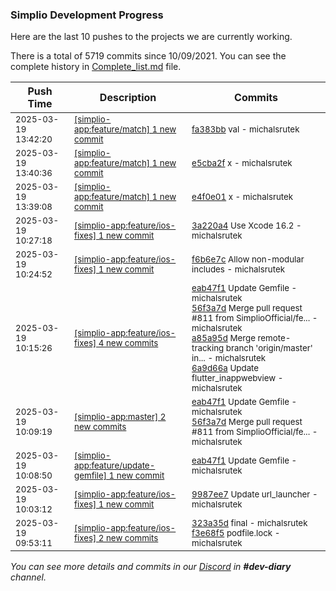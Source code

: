 
### Simplio Development Progress

Here are the last 10 pushes to the projects we are currently working.

There is a total of 5719 commits since 10/09/2021. You can see the complete history in
 [Complete_list.md](Complete_list.md) file.

| Push Time | Description | Commits |
| --- | --- | --- |
| <sub>2025-03-19 13:42:20</sub> | <sub>[[simplio-app:feature/match] 1 new commit](https://github.com/SimplioOfficial/simplio-app/commit/fa383bbfd7a7bdf35413448f08a2941f5c510642)</sub> | <sub>[fa383bb](https://github.com/SimplioOfficial/simplio-app/commit/fa383bbfd7a7bdf35413448f08a2941f5c510642) val - michalsrutek</sub> |
| <sub>2025-03-19 13:40:36</sub> | <sub>[[simplio-app:feature/match] 1 new commit](https://github.com/SimplioOfficial/simplio-app/commit/e5cba2f4556e5443df5e8d8a40d6a19211feac77)</sub> | <sub>[e5cba2f](https://github.com/SimplioOfficial/simplio-app/commit/e5cba2f4556e5443df5e8d8a40d6a19211feac77) x - michalsrutek</sub> |
| <sub>2025-03-19 13:39:08</sub> | <sub>[[simplio-app:feature/match] 1 new commit](https://github.com/SimplioOfficial/simplio-app/commit/e4f0e010af1d4b55f5ef9253bd32d2e82e63b515)</sub> | <sub>[e4f0e01](https://github.com/SimplioOfficial/simplio-app/commit/e4f0e010af1d4b55f5ef9253bd32d2e82e63b515) x - michalsrutek</sub> |
| <sub>2025-03-19 10:27:18</sub> | <sub>[[simplio-app:feature/ios-fixes] 1 new commit](https://github.com/SimplioOfficial/simplio-app/commit/3a220a4b327ab91661af8e11955a8a5b2a0480bf)</sub> | <sub>[3a220a4](https://github.com/SimplioOfficial/simplio-app/commit/3a220a4b327ab91661af8e11955a8a5b2a0480bf) Use Xcode 16.2 - michalsrutek</sub> |
| <sub>2025-03-19 10:24:52</sub> | <sub>[[simplio-app:feature/ios-fixes] 1 new commit](https://github.com/SimplioOfficial/simplio-app/commit/f6b6e7c5ef19d9c69829650d477760ceb390bcbd)</sub> | <sub>[f6b6e7c](https://github.com/SimplioOfficial/simplio-app/commit/f6b6e7c5ef19d9c69829650d477760ceb390bcbd) Allow non-modular includes - michalsrutek</sub> |
| <sub>2025-03-19 10:15:26</sub> | <sub>[[simplio-app:feature/ios-fixes] 4 new commits](https://github.com/SimplioOfficial/simplio-app/compare/9987ee76d93e...6a9d66a595c0)</sub> | <sub>[eab47f1](https://github.com/SimplioOfficial/simplio-app/commit/eab47f1fa7a9611b177270d1a82f6281a7767496) Update Gemfile - michalsrutek<br>[56f3a7d](https://github.com/SimplioOfficial/simplio-app/commit/56f3a7d13c11adc3a7d615f84ede352c57e612d2) Merge pull request #811 from SimplioOfficial/fe... - michalsrutek<br>[a85a95d](https://github.com/SimplioOfficial/simplio-app/commit/a85a95d1f622a90f4c17ab75c7cb60a62cafea35) Merge remote-tracking branch 'origin/master' in... - michalsrutek<br>[6a9d66a](https://github.com/SimplioOfficial/simplio-app/commit/6a9d66a595c0fae23720157a8e4221b9a20b591e) Update flutter_inappwebview - michalsrutek</sub> |
| <sub>2025-03-19 10:09:19</sub> | <sub>[[simplio-app:master] 2 new commits](https://github.com/SimplioOfficial/simplio-app/compare/f5303d2464d5...56f3a7d13c11)</sub> | <sub>[eab47f1](https://github.com/SimplioOfficial/simplio-app/commit/eab47f1fa7a9611b177270d1a82f6281a7767496) Update Gemfile - michalsrutek<br>[56f3a7d](https://github.com/SimplioOfficial/simplio-app/commit/56f3a7d13c11adc3a7d615f84ede352c57e612d2) Merge pull request #811 from SimplioOfficial/fe... - michalsrutek</sub> |
| <sub>2025-03-19 10:08:50</sub> | <sub>[[simplio-app:feature/update-gemfile] 1 new commit](https://github.com/SimplioOfficial/simplio-app/commit/eab47f1fa7a9611b177270d1a82f6281a7767496)</sub> | <sub>[eab47f1](https://github.com/SimplioOfficial/simplio-app/commit/eab47f1fa7a9611b177270d1a82f6281a7767496) Update Gemfile - michalsrutek</sub> |
| <sub>2025-03-19 10:03:12</sub> | <sub>[[simplio-app:feature/ios-fixes] 1 new commit](https://github.com/SimplioOfficial/simplio-app/commit/9987ee76d93ec54435c458607382929dcb586210)</sub> | <sub>[9987ee7](https://github.com/SimplioOfficial/simplio-app/commit/9987ee76d93ec54435c458607382929dcb586210) Update url_launcher - michalsrutek</sub> |
| <sub>2025-03-19 09:53:11</sub> | <sub>[[simplio-app:feature/ios-fixes] 2 new commits](https://github.com/SimplioOfficial/simplio-app/compare/f73fa6c5f359...f3e68f5c07e1)</sub> | <sub>[323a35d](https://github.com/SimplioOfficial/simplio-app/commit/323a35db784d3e1dc054cacb5d65e7b2123df7c0) final - michalsrutek<br>[f3e68f5](https://github.com/SimplioOfficial/simplio-app/commit/f3e68f5c07e19b78e7e253e2bf9fa2123b187f67) podfile.lock - michalsrutek</sub> |

_You can see more details and commits in our [Discord](https://discord.gg/aKhjuwZmdP) in **#dev-diary** channel._
